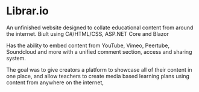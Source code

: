 # Librar.io

An unfinished website designed to collate educational content from around the internet. Biult using C#/HTML/CSS, ASP.NET Core and Blazor

Has the ability to embed content from YouTube, Vimeo, Peertube, Soundcloud and more with a unified comment section, access and sharing system.

The goal was to give creators a platform to showcase all of their content in one place, and allow teachers to create media based learning plans using content from anywhere on the internet,
